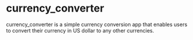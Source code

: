 # currency_converter
currency_converter is a simple currency conversion app that enables users to convert their currency in US dollar to any other currencies.
